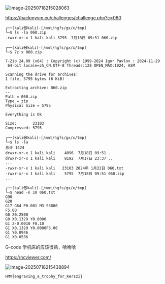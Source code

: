 ![image-20250718215028063](https://7r1umphk.github.io/image/20250718215056695.webp)

https://hackmyvm.eu/challenges/challenge.php?c=060

```
┌──(kali㉿kali)-[/mnt/hgfs/gx/x/tmp]
└─$ ls -la 060.zip 
-rwxr-xr-x 1 kali kali 5795  7月18日 09:51 060.zip
                                                                                                                                                                                  
┌──(kali㉿kali)-[/mnt/hgfs/gx/x/tmp]
└─$ 7z x 060.zip 

7-Zip 24.09 (x64) : Copyright (c) 1999-2024 Igor Pavlov : 2024-11-29
 64-bit locale=zh_CN.UTF-8 Threads:128 OPEN_MAX:1024, ASM

Scanning the drive for archives:
1 file, 5795 bytes (6 KiB)

Extracting archive: 060.zip
--
Path = 060.zip
Type = zip
Physical Size = 5795

Everything is Ok

Size:       23103
Compressed: 5795
                                                                                                                                                                                  
┌──(kali㉿kali)-[/mnt/hgfs/gx/x/tmp]
└─$ ls -la        
总计 1424
drwxr-xr-x 1 kali kali    4096  7月18日 09:51 .
drwxr-xr-x 1 kali kali    8192  7月17日 23:37 ..
...
-rwxr-xr-x 1 kali kali   23103 2024年 1月22日 060.txt
-rwxr-xr-x 1 kali kali    5795  7月18日 09:51 060.zip
...
    
┌──(kali㉿kali)-[/mnt/hgfs/gx/x/tmp]
└─$ head -n 10 060.txt
G90
G20
G17 G64 P0.001 M3 S3000
F5.00
G0 Z0.2500
G0 X0.1329 Y0.0000
G1 Z-0.0010 F0.10
G1 X0.1329 Y0.0000F5.00
G1 Y0.0946
G1 X0.0536
```

G-code 学机床的应该很熟，哈哈哈

https://ncviewer.com/

![image-20250718215438894](https://7r1umphk.github.io/image/20250718215439411.webp)

```
HMV{engraving_a_trophy_for_Kerszi}
```

